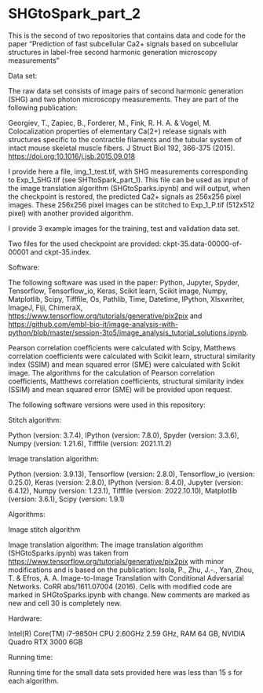 # SHGtoSpark_part_2
This is the second of two repositories that contains data and code for the paper “Prediction of fast subcellular Ca2+ signals based on subcellular structures in label-free second harmonic generation microscopy measurements”

Data set:

The raw data set consists of image pairs of second harmonic generation (SHG) and two photon microscopy measurements. They are part of the following publication:

Georgiev, T., Zapiec, B., Forderer, M., Fink, R. H. A. & Vogel, M. Colocalization properties of elementary Ca(2+) release signals with structures specific to the contractile filaments and the tubular system of intact mouse skeletal muscle fibers. J Struct Biol 192, 366-375 (2015). https://doi.org:10.1016/j.jsb.2015.09.018

I provide here a file, img_1_test.tif, with SHG measurements corresponding to Exp_1_SHG.tif (see SHTtoSpark_part_1). This file can be used as input of the image translation algorithm (SHGtoSparks.ipynb) and will output, when the checkpoint is restored, the predicted Ca2+ signals as 256x256 pixel images. These 256x256 pixel images can be stitched to Exp_1_P.tif (512x512 pixel) with another provided algorithm.

I provide 3 example images for the training, test and validation data set.

Two files for the used checkpoint are provided: ckpt-35.data-00000-of-00001 and ckpt-35.index.

Software:

The following software was used in the paper: Python, Jupyter, Spyder, Tensorflow, Tensorflow_io, Keras, Scikit learn, Scikit image, Numpy, Matplotlib, Scipy, Tifffile, Os, Pathlib, Time, Datetime, IPython, Xlsxwriter, ImageJ, Fiji, ChimeraX, https://www.tensorflow.org/tutorials/generative/pix2pix and https://github.com/embl-bio-it/image-analysis-with-python/blob/master/session-3to5/image_analysis_tutorial_solutions.ipynb.

Pearson correlation coefficients were calculated with Scipy, Matthews correlation coefficients were calculated with Scikit learn, structural similarity index (SSIM) and mean squared error (SME) were calculated with Scikit image. The algorithms for the calculation of Pearson correlation coefficients, Matthews correlation coefficients, structural similarity index (SSIM) and mean squared error (SME) will be provided upon request.

The following software versions were used in this repository:

Stitch algorithm:

Python (version: 3.7.4), IPython (version: 7.8.0), Spyder (version: 3.3.6), Numpy (version: 1.21.6), Tifffile (version: 2021.11.2)


Image translation algorithm:

Python (version: 3.9.13), Tensorflow (version: 2.8.0), Tensorflow_io (version: 0.25.0), Keras (version: 2.8.0), IPython (version: 8.4.0), Jupyter (version: 6.4.12), Numpy (version: 1.23.1), Tifffile (version: 2022.10.10), Matplotlib (version: 3.6.1), Scipy (version: 1.9.1)


Algorithms:

Image stitch algorithm

Image translation algorithm: The image translation algorithm (SHGtoSparks.ipynb) was taken from https://www.tensorflow.org/tutorials/generative/pix2pix with minor modifications and is based on the publication: Isola, P., Zhu, J.-., Yan, Zhou, T. & Efros, A. A. Image-to-Image Translation with Conditional Adversarial Networks. CoRR abs/1611.07004 (2016). Cells with modified code are marked in SHGtoSparks.ipynb with change. New comments are marked as new and cell 30 is completely new.

Hardware:

Intel(R) Core(TM) i7-9850H CPU 2.60GHz   2.59 GHz, RAM 64 GB, NVIDIA Quadro RTX 3000 6GB

Running time:

Running time for the small data sets provided here was less than 15 s for each algorithm.

